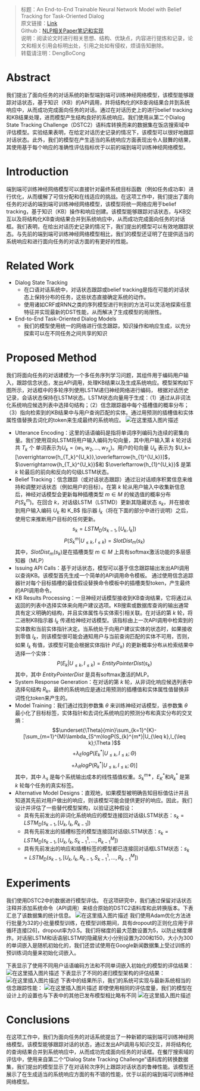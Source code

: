 > 标题：An End-to-End Trainable Neural Network Model with Belief Tracking for Task-Oriented Dialog\
> 原文链接：[Link](https://arxiv.org/pdf/1708.05956.pdf)\
> Github：[NLP相关Paper笔记和实现](https://github.com/DengBoCong/nlp-paper)\
> 说明：阅读论文时进行相关思想、结构、优缺点，内容进行提炼和记录，论文和相关引用会标明出处，引用之处如有侵权，烦请告知删除。\
> 转载请注明：DengBoCong

# Abstract
我们提出了面向任务的对话系统的新型端到端可训练神经网络模型，该模型能够跟踪对话状态，基于知识（KB）的API调用，并将结构化的KB查询结果合并到系统响应中，从而成功完成面向任务的对话。通过在对话历史上的进行belief tracking和KB结果处理，进而模型产生结构良好的系统响应。我们使用从第二个Dialog State Tracking Challenge（DSTC2）语料库转换而来的数据集在饭店搜索域中评估模型。实验结果表明，在给定对话历史记录的情况下，该模型可以很好地跟踪对话状态。此外，我们的模型在产生适当的系统响应方面表现出令人鼓舞的结果，其使用基于每个响应的准确性评估指标优于以前的端到端可训练神经网络模型。
# Introduction
端到端可训练神经网络模型可以直接针对最终系统目标函数（例如任务成功率）进行优化，从而缓解了可信分配和在线适应的挑战。在这项工作中，我们提出了面向任务的对话的端到端可训练神经网络模型，该模型将统一网络应用于belief tracking，基于知识（KB）操作和响应创建。该模型能够跟踪对话状态，与KB交互以及将结构化KB查询结果合并到系统响应中，从而成功完成面向任务的对话框。我们表明，在给出对话历史记录的情况下，我们提出的模型可以有效地跟踪状态。与先前的端到端可训练神经网络模型相比，我们的模型还证明了在提供适当的系统响应和进行面向任务的对话方面的有更好的性能。
# Related Work
+ Dialog State Tracking
   + 在口语对话系统中，对话状态跟踪或belief tracking是指在可能的对话状态上保持分布的任务，这些状态直接确定系统的动作。
   + 使用诸如CRF或RNN之类的序列模型进行判别的方法可以灵活地探索任意特征并实现最新的DST性能，从而解决了生成模型的局限性。
+  End-to-End Task-Oriented Dialog Models
   + 我们的模型使用统一的网络进行信念跟踪，知识操作和响应生成，以充分探索可以在不同任务之间共享的知识

# Proposed Method
我们将面向任务的对话建模为一个多任务序列学习问题，其组件用于编码用户输入，跟踪信念状态，发出API调用，处理KB结果以及生成系统响应。模型架构如下图所示，对话框中的多轮序列使用LSTM递归神经网络进行编码， 根据对话历史记录，会话状态保持在LSTM状态。LSTM状态向量用于生成：（1）通过从非词法化系统响应候选列表中选择句结构；（2）信念跟踪器中每个插槽值的概率分布；（3）指向检索到的KB结果中与用户查询匹配的实体。通过用预测的插槽值和实体属性值替换去词化的token来生成最终的系统响应。
![在这里插入图片描述](https://img-blog.csdnimg.cn/20200929090815736.png?x-oss-process=image/watermark,type_ZmFuZ3poZW5naGVpdGk,shadow_10,text_aHR0cHM6Ly9ibG9nLmNzZG4ubmV0L0RCQ18xMjE=,size_16,color_FFFFFF,t_70#pic_center)
+ Utterance Encoding：这里的话语编码是指将单词序列编码为连续的密集向量。我们使用双向LSTM将用户输入编码为句向量，其中用户输入第 $k$ 轮对话共 $T_k$ 个 单词表示为$U_k=(w_1,w_2,...,w_{T_k})$。用户的句向量 $U_k$ 表示为 $U_k=[\overrightarrow{h_{T_k}^{U_k}},\overleftarrow{h_{1}^{U_k}}]$，$\overrightarrow{h_{T_k}^{U_k}}$和 $\overleftarrow{h_{1}^{U_k}}$ 是第 $k$ 轮最后的前向和反向的句级LSTM状态。
+  Belief Tracking：信念跟踪（或对话状态跟踪）通过沿对话顺序积累信息来维持和调整对话状态（例如用户的目标）。在第 $k$ 轮从用户输入中收集新信息后，神经对话模型会更新每种插槽类型 $m∈M$ 的候选值的概率分布 $P(S_{k}^{m})$。在回合 $k$，对话级LSTM（LSTMD）更新其隐藏状态 $s_k$，并在接收到用户输入编码 $U_k$ 和 K_B$ 指示器 $I_k$（将在下面的部分中进行说明）之后，使用它来推断用户目标的任何更新。
$$s_k=LSTM_D(s_{k-1}, [U_k, I_k])$$$$P(S_{k}^{m}|U_{\leq k}, I_{\leq k}) = SlotDist_m(s_k)$$
其中，$SlotDist_m(s_k)$是在插槽类型 $m∈M$ 上具有softmax激活功能的多层感知器（MLP）
+ Issuing API Calls：基于对话状态，模型可以基于信念跟踪输出发出API调用以查询KB。该模型首先生成一个简单的API调用命令模板。 通过使用信念追踪器针对每个目标插槽的最佳假设替换命令模板中的插槽类型token，产生最终的API调用命令。
+ KB Results Processing：一旦神经对话模型接收到KB查询结果，它将通过从返回的列表中选择实体来向用户建议选项。KB搜索或数据库查询的输出通常具有定义明确的结构，并且实体属性与实体索引相关联。在对话的第 $k$ 轮，将二进制KB指示器 $I_k$ 传递给神经对话模型。该指标由上一次API调用中检索到的实体数和当前实体指针决定。当系统处于向用户建议实体的状态时，如果接收到零值 $I_k$，则该模型很可能会通知用户与当前查询匹配的实体不可用，否则，如果 $I_k$ 有值，该模型可能会根据实体指针 $P(E_k)$ 的更新概率分布从检索结果中选择一个实体：
$$P(E_k|U_{\leq k}, I_{\leq k}) = EntityPointerDist(s_k)$$
其中，其中 $EntityPointerDist$ 是具有softmax激活的MLP。
+ System Response Generation：在对话的第 $k$ 轮，从非词化响应候选列表中选择句结构 $R_k$。最终的系统响应是通过用预测的插槽值和实体属性值替换非词性化token来产生的。
+ Model Training：我们通过找到参数集 $θ$ 来训练神经对话模型，该参数集 $θ$ 最小化了目标标签，实体指针和去词化系统响应的预测分布和真实分布的交叉熵：
$$\underset{\Theta}{min}\sum_{k=1}^{K}-[\sum_{m=1}^{M}\lambda_{S^m}logP(S_{k}^{m*}|U_{\leq k},I_{\leq k};\Theta )$$$$+\lambda_ElogP(E_{k}^{*}|U_{\leq k},I_{\leq k};\Theta )$$$$+\lambda_RlogP(R_{k}^{*}|U_{\leq k}, I_{\leq k};\Theta )]$$
其中，其中 $λ_s$ 是每个系统输出成本的线性插值权重。$S_{k}^{m∗}$，$E_K^*$和$R_k^*$ 是第 $k$ 轮每个任务的真实标签。
+  Alternative Model Designs：直观地，如果模型被明确告知目标值估计并且知道其先前对用户做出的响应，则该模型可能会提供更好的响应。因此，我们设计并评估了一些替代模型架构，以验证这种假设：
   + 具有先前发出的非词化系统响应的模型连接回对话级LSTM状态：$s_k=LSTM_D(s_{k-1},[U_k,I_k,R_{k-1}])$
   + 具有先前发出的插槽标签的模型连接回对话级LSTM状态：$s_k=LSTM_D(s_{k-1},[U_k,I_k,S_{k-1}^{1},...,R_{k-1}^{M}])$
   + 具有先前发出的响应和插槽标签的模型都已连接回对话框LSTM状态：$s_k=LSTM_D(s_{k-1},[U_k,I_k,R_{k-1},S_{k-1}^{1},...,R_{k-1}^{M}])$

# Experiments
我们使用DSTC2中的数据进行模型评估。 在这项研究中，我们通过保留对话状态注释并添加系统命令（API调用）来结合原始的DSTC2语料库和此转换版本。下表汇总了该数据集的统计信息。
![在这里插入图片描述](https://img-blog.csdnimg.cn/20200929093437880.png#pic_center)
我们使用Adam优化方法进行批量为32的小批量模型训练，在模型训练期间，具有dropout的正则化应用于非循环连接[26]，dropout率为0.5。我们将梯度的最大范数设置为5，以防止梯度爆炸。对话层LSTM和话语层LSTM的隐藏层大小分别设置为200和150，大小为300的单词嵌入是随机初始化的，我们还尝试使用在Google新闻数据集上受过训练的预训练词向量来初始化词嵌入。

下表显示了使用不同用户话语编码方法和不同单词嵌入初始化的模型的评估结果：
![在这里插入图片描述](https://img-blog.csdnimg.cn/20200929104233676.png?x-oss-process=image/watermark,type_ZmFuZ3poZW5naGVpdGk,shadow_10,text_aHR0cHM6Ly9ibG9nLmNzZG4ubmV0L0RCQ18xMjE=,size_16,color_FFFFFF,t_70#pic_center)
下表显示了不同的递归模型架构的评估结果：
![在这里插入图片描述](https://img-blog.csdnimg.cn/20200929104439793.png?x-oss-process=image/watermark,type_ZmFuZ3poZW5naGVpdGk,shadow_10,text_aHR0cHM6Ly9ibG9nLmNzZG4ubmV0L0RCQ18xMjE=,size_16,color_FFFFFF,t_70#pic_center)
下表中的结果所示，我们的系统可实现与最新系统相当的信念跟踪性能：
![在这里插入图片描述](https://img-blog.csdnimg.cn/20200929104545966.png?x-oss-process=image/watermark,type_ZmFuZ3poZW5naGVpdGk,shadow_10,text_aHR0cHM6Ly9ibG9nLmNzZG4ubmV0L0RCQ18xMjE=,size_16,color_FFFFFF,t_70#pic_center)
即使使用相同的评估度量，我们的模型在设计上的设置也与下表中的其他已发布模型相比略有不同
![在这里插入图片描述](https://img-blog.csdnimg.cn/20200929104800976.png?x-oss-process=image/watermark,type_ZmFuZ3poZW5naGVpdGk,shadow_10,text_aHR0cHM6Ly9ibG9nLmNzZG4ubmV0L0RCQ18xMjE=,size_16,color_FFFFFF,t_70#pic_center)
# Conclusions
在这项工作中，我们为面向任务的对话系统提出了一种新颖的端到端可训练神经网络模型。该模型能够跟踪对话的状态，通过发出API调用与知识交互，并将结构化的查询结果合并到系统响应中，从而成功完成面向任务的对话框。在餐厅搜索域的评估中，使用来自第二个“Dialog State Tracking Challenge”语料库的转换数据集，我们提出的模型显示了在对话轮次序列上跟踪对话状态的鲁棒性能。该模型还展示了在生成适当的系统响应方面的有不错的性能，优于以前的端到端可训练神经网络模型。